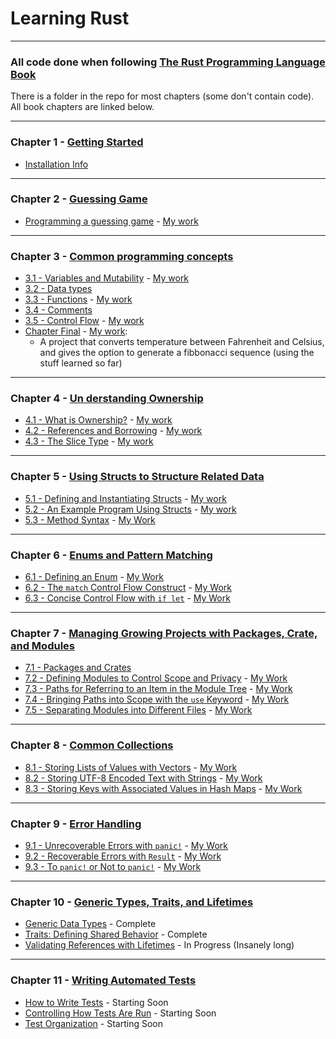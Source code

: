 # Learning Rust
___
### All code done when following [The Rust Programming Language Book](https://doc.rust-lang.org/book/)

There is a folder in the repo for most chapters (some don't contain code). All book chapters are linked below.
___
### Chapter 1 - [Getting Started](https://doc.rust-lang.org/book/ch01-00-getting-started.html#getting-started)

- [Installation Info](https://doc.rust-lang.org/book/ch01-01-installation.html#installation)
___
### Chapter 2 - [Guessing Game](https://doc.rust-lang.org/book/ch02-00-guessing-game-tutorial.html#programming-a-guessing-game)

- [Programming a guessing game](https://doc.rust-lang.org/book/ch02-00-guessing-game-tutorial.html#setting-up-a-new-project) - [My work](https://github.com/hijknight/learning-rust/tree/master/2-guessing_game/src)
___
### Chapter 3 - [Common programming concepts](https://doc.rust-lang.org/book/ch03-00-common-programming-concepts.html#common-programming-concepts)
- [3.1 - Variables and Mutability](https://doc.rust-lang.org/book/ch03-01-variables-and-mutability.html#variables-and-mutability) - [My work](https://github.com/hijknight/learning-rust/tree/master/3-Common-concepts/3.1-variables/src)
- [3.2 - Data types](https://doc.rust-lang.org/book/ch03-02-data-types.html#data-types)
- [3.3 - Functions](https://doc.rust-lang.org/book/ch03-03-how-functions-work.html#functions) - [My work](https://github.com/hijknight/learning-rust/tree/master/3-Common-concepts/3.3-functions/src)
- [3.4 - Comments](https://doc.rust-lang.org/book/ch03-04-comments.html#comments)
- [3.5 - Control Flow](https://doc.rust-lang.org/book/ch03-05-control-flow.html#control-flow) - [My work](https://github.com/hijknight/learning-rust/tree/master/3-Common-concepts/3.5-branches/src)
- [Chapter Final](https://doc.rust-lang.org/book/ch03-05-control-flow.html#summary) - [My work](https://github.com/hijknight/learning-rust/tree/master/3-Common-concepts/chapter-final/src): <br>
  - A project that converts temperature between Fahrenheit and Celsius,
and gives the option to generate a fibbonacci sequence (using the stuff learned so far)
___
### Chapter 4 - [Un derstanding Ownership](https://doc.rust-lang.org/book/ch04-00-understanding-ownership.html#understanding-ownership)
- [4.1 - What is Ownership?](https://doc.rust-lang.org/book/ch04-01-what-is-ownership.html#what-is-ownership) - [My work](https://github.com/hijknight/learning-rust/tree/master/4-ownership/4.1-what-is-ownership/src)
- [4.2 - References and Borrowing](https://doc.rust-lang.org/book/ch04-02-references-and-borrowing.html#references-and-borrowing) - [My work](https://github.com/hijknight/learning-rust/tree/master/4-ownership/4.2-references/src)
- [4.3 - The Slice Type](https://doc.rust-lang.org/book/ch04-03-slices.html#the-slice-type) - [My work](https://github.com/hijknight/learning-rust/tree/master/4-ownership/4.3-slice/src)
___
### Chapter 5 - [Using Structs to Structure Related Data](https://doc.rust-lang.org/book/ch05-00-structs.html#using-structs-to-structure-related-data)
- [5.1 - Defining and Instantiating Structs](https://doc.rust-lang.org/book/ch05-01-defining-structs.html#defining-and-instantiating-structs) - [My work](https://github.com/hijknight/learning-rust/tree/master/5-structs/5.1-defining-structs/src)
- [5.2 - An Example Program Using Structs](https://doc.rust-lang.org/book/ch05-02-example-structs.html#an-example-program-using-structs) - [My work](https://github.com/hijknight/learning-rust/tree/master/5-structs/5.2-rectangles-example/src)
- [5.3 - Method Syntax](https://doc.rust-lang.org/book/ch05-03-method-syntax.html#method-syntax) - [My Work](https://github.com/hijknight/learning-rust/tree/master/5-structs/5.2-methods/src)
___
### Chapter 6 - [Enums and Pattern Matching](https://doc.rust-lang.org/book/ch06-00-enums.html#enums-and-pattern-matching)
- [6.1 - Defining an Enum](https://doc.rust-lang.org/book/ch06-01-defining-an-enum.html#defining-an-enum) - [My Work](https://github.com/hijknight/learning-rust/tree/master/6-enums/6.1-defining-an-enum/src)
- [6.2 - The `match` Control Flow Construct](https://doc.rust-lang.org/book/ch06-02-match.html#the-match-control-flow-construct) - [My Work](https://github.com/hijknight/learning-rust/tree/master/6-enums/6.2-match/src)
- [6.3 - Concise Control Flow with `if let`](https://doc.rust-lang.org/book/ch06-03-if-let.html#concise-control-flow-with-if-let) - [My Work](https://github.com/hijknight/learning-rust/tree/master/6-enums/6.3-if-let/src)
___
### Chapter 7 - [Managing Growing Projects with Packages, Crate, and Modules](https://doc.rust-lang.org/book/ch07-00-managing-growing-projects-with-packages-crates-and-modules.html#managing-growing-projects-with-packages-crates-and-modules)
- [7.1 - Packages and Crates](https://doc.rust-lang.org/book/ch07-01-packages-and-crates.html#packages-and-crates)
- [7.2 - Defining Modules to Control Scope and Privacy](https://doc.rust-lang.org/book/ch07-02-defining-modules-to-control-scope-and-privacy.html#defining-modules-to-control-scope-and-privacy) - [My Work](https://github.com/hijknight/learning-rust/tree/master/7-managing-projects/7.2-privacy-control)
- [7.3 - Paths for Referring to an Item in the Module Tree](https://doc.rust-lang.org/book/ch07-02-defining-modules-to-control-scope-and-privacy.html#defining-modules-to-control-scope-and-privacy) - [My Work](https://github.com/hijknight/learning-rust/tree/master/7-managing-projects/7.3-paths/src)
- [7.4 - Bringing Paths into Scope with the `use` Keyword](https://doc.rust-lang.org/book/ch07-04-bringing-paths-into-scope-with-the-use-keyword.html#bringing-paths-into-scope-with-the-use-keyword) - [My Work](https://github.com/hijknight/learning-rust/tree/master/7-managing-projects/7.4-use-keyword/src)
- [7.5 - Separating Modules into Different Files](https://doc.rust-lang.org/book/ch07-05-separating-modules-into-different-files.html#separating-modules-into-different-files) - [My Work](https://github.com/hijknight/learning-rust/tree/master/7-managing-projects/7.5-seperating-modules/src)
___
### Chapter 8 - [Common Collections](https://doc.rust-lang.org/book/ch08-00-common-collections.html#common-collections)
- [8.1 - Storing Lists of Values with Vectors](https://doc.rust-lang.org/book/ch08-01-vectors.html#storing-lists-of-values-with-vectors) - [My Work](https://github.com/hijknight/learning-rust/tree/master/8-common-collections/8.1-vectors/src)
- [8.2 - Storing UTF-8 Encoded Text with Strings](https://doc.rust-lang.org/book/ch08-02-strings.html#storing-utf-8-encoded-text-with-strings) - [My Work](https://github.com/hijknight/learning-rust/tree/master/8-common-collections/8.2-strings/src)
- [8.3 - Storing Keys with Associated Values in Hash Maps](https://doc.rust-lang.org/book/ch08-03-hash-maps.html#storing-keys-with-associated-values-in-hash-maps) - [My Work](https://github.com/hijknight/learning-rust/tree/master/8-common-collections/8.3-hash-maps/src)
___
### Chapter 9 - [Error Handling](https://doc.rust-lang.org/book/ch09-00-error-handling.html#error-handling)
- [9.1 - Unrecoverable Errors with `panic!`](https://doc.rust-lang.org/book/ch09-01-unrecoverable-errors-with-panic.html#unrecoverable-errors-with-panic) - [My Work](https://github.com/hijknight/learning-rust/tree/master/9-error-handling/9.1-unrecoverable-errors/src)
- [9.2 - Recoverable Errors with `Result`](https://doc.rust-lang.org/book/ch09-02-recoverable-errors-with-result.html#recoverable-errors-with-result) - [My Work](https://github.com/hijknight/learning-rust/tree/master/9-error-handling/9.2-result/src)
- [9.3 - To `panic!` or Not to `panic!`](https://doc.rust-lang.org/book/ch09-03-to-panic-or-not-to-panic.html#to-panic-or-not-to-panic) - [My Work](https://github.com/hijknight/learning-rust/tree/master/9-error-handling/9.3-when-to-panic/src)
___
### Chapter 10 - [Generic Types, Traits, and Lifetimes](https://doc.rust-lang.org/book/ch10-00-generics.html#generic-types-traits-and-lifetimes)
- [Generic Data Types](https://doc.rust-lang.org/book/ch10-01-syntax.html#generic-data-types) - Complete
- [Traits: Defining Shared Behavior](https://doc.rust-lang.org/book/ch10-02-traits.html#traits-defining-shared-behavior) - Complete
- [Validating References with Lifetimes](https://doc.rust-lang.org/book/ch10-03-lifetime-syntax.html#validating-references-with-lifetimes) - In Progress (Insanely long)
___
### Chapter 11 - [Writing Automated Tests](https://doc.rust-lang.org/book/ch11-00-testing.html#writing-automated-tests)
- [How to Write Tests](https://doc.rust-lang.org/book/ch11-01-writing-tests.html#how-to-write-tests) - Starting Soon
- [Controlling How Tests Are Run](https://doc.rust-lang.org/book/ch11-02-running-tests.html#controlling-how-tests-are-run) - Starting Soon
- [Test Organization](https://doc.rust-lang.org/book/ch11-03-test-organization.html#test-organization) - Starting Soon
